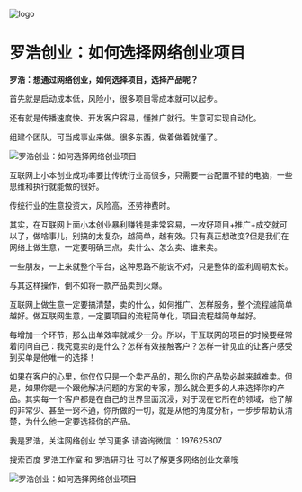 ![logo](https://docsify.js.org/_media/icon.svg)

# 罗浩创业：如何选择网络创业项目
**罗浩：想通过网络创业，如何选择项目，选择产品呢？**

首先就是启动成本低，风险小，很多项目零成本就可以起步。



还有就是传播速度快、开发客户容易，懂推广就行。生意可实现自动化。



组建个团队，可当成事业来做。很多东西，做着做着就懂了。

![罗浩创业：如何选择网络创业项目](http://img.ixwl.cn/wp-content/uploads/2019/04/129bb2a47afa9a1c1f4848302a8ca314.jpg)

互联网上小本创业成功率要比传统行业高很多，只需要一台配置不错的电脑，一些思维和执行就能做的很好。



传统行业的生意投资大，风险高，还劳神费时。



其实，在互联网上面小本创业暴利赚钱是非常容易，一枚好项目+推广+成交就可以了，做啥事儿，别搞的太复杂，越简单，越有效。只有真正想改变?但是我们在网络上做生意，一定要明确三点，卖什么、怎么卖、谁来卖。



一些朋友，一上来就整个平台，这种思路不能说不对，只是整体的盈利周期太长。



与其这样操作，倒不如将一款产品卖到火爆。



互联网上做生意一定要搞清楚，卖的什么，如何推广、怎样服务，整个流程越简单越好。做互联网生意，一定要项目的流程简单化，项目流程越简单越好。



每增加一个环节，那么出单效率就减少一分。所以，干互联网的项目的时候要经常着问问自己：我究竟卖的是什么？怎样有效接触客户？怎样一针见血的让客户感受到买单是他唯一的选择！

如果在客户的心里，你仅仅只是一个卖产品的，那么你的产品势必越来越难卖。但是，如果你是一个跟他解决问题的方案的专家，那么就会更多的人来选择你的产品。其实每一个客户都是在自己的世界里面沉浸，对于现在它所在的领域，他了解的非常少、甚至一窍不通，你所做的一切，就是从他的角度分析，一步步帮助认清楚，为什么他一定要选择你的产品。

我是罗浩，关注网络创业 学习更多 请咨询微信 ：197625807

搜索百度 罗浩工作室 和 罗浩研习社 可以了解更多网络创业文章哦



![罗浩创业：如何选择网络创业项目](http://img.ixwl.cn/wp-content/uploads/2019/04/ccaf02b329e94a039f2bad320bb6e0b2.jpg)